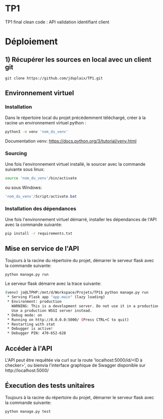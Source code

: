 # TP1
TP1 final clean code : API validation identifiant client 

# Déploiement
## 1) Récupérer les sources en local avec un client git
```git
git clone https://github.com/jduplaix/TP1.git
```


## Environnement virtuel
### Installation
Dans le répertoire local du projet précédemment téléchargé, créer à la racine un environnement virtuel python :
```bash
python3 -m venv 'nom_du_venv'
```
Documentation venv: https://docs.python.org/3/tutorial/venv.html
### Sourcing
Une fois l'environnement virtuel installé, le sourcer avec la commande suivante sous linux:
```bash
source 'nom_du_venv'/bin/activate
```
ou sous Windows:
```powershell
'nom_du_venv'/Script/activate.bat
```
### Installation des dépendances
Une fois l'environnement virtuel démarré, installer les dépendances de l'API avec la commande suivante:
```bash
pip install -r requirements.txt
```

## Mise en service de l'API
Toujours à la racine du répertoire du projet, démarrer le serveur flask avec la commande suivante:
```bash
python manage.py run
```
Le serveur flask démarre avec la trace suivante:
```bash
(venv) jo@LTPHP:/mnt/d/Workspace/Projets/TP1$ python manage.py run
 * Serving Flask app "app.main" (lazy loading)
 * Environment: production
   WARNING: This is a development server. Do not use it in a production deployment.
   Use a production WSGI server instead.
 * Debug mode: on
 * Running on http://0.0.0.0:5000/ (Press CTRL+C to quit)
 * Restarting with stat
 * Debugger is active!
 * Debugger PIN: 470-652-628
```
## Accéder à l'API
L'API peut être requêtée via curl sur la route 'localhost:5000/id/<ID à checker>', ou bienvia l'interface graphique de Swagger disponible sur
http://localhost:5000/

## Éxecution des tests unitaires
Toujours à la racine du répertoire du projet, démarrer le serveur flask avec la commande suivante:
```bash
python manage.py test

